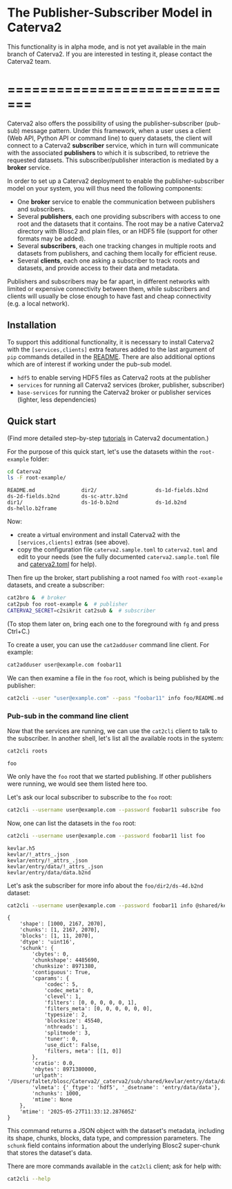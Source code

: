 # The Publisher-Subscriber Model in Caterva2
This functionality is in alpha mode, and is not yet available in the main branch of Caterva2. If you are interested in testing it, please contact the Caterva2 team.
# =============================
Caterva2 also offers the possibility of using the publisher-subscriber (pub-sub) message pattern. Under this framework, when a user uses a client (Web API, Python API or command line) to query datasets, the client will connect to a Caterva2 **subscriber** service, which in turn will communicate with the associated **publishers** to which it is subscribed, to retrieve the requested datasets. This subscriber/publisher interaction is mediated by a **broker** service.

In order to set up a Caterva2 deployment to enable the publisher-subscriber model on your system, you will thus need the following components:

- One **broker** service to enable the communication between publishers and subscribers.
- Several **publishers**, each one providing subscribers with access to one root and the datasets that it contains. The root may be a native Caterva2 directory with Blosc2 and plain files, or an HDF5 file (support for other formats may be added).
- Several **subscribers**, each one tracking changes in multiple roots and datasets from publishers, and caching them locally for efficient reuse.
- Several **clients**, each one asking a subscriber to track roots and datasets, and provide access to their data and metadata.

Publishers and subscribers may be far apart, in different networks with limited or expensive connectivity between them, while subscribers and clients will usually be close enough to have fast and cheap connectivity (e.g. a local network).

## Installation
To support this additional functionality, it is necessary to install Caterva2 with the `[services,clients]` extra features added to the last argument of `pip` commands detailed in the [README](https://github.com/ironArray/Caterva2?tab=readme-ov-file#installation). There are also additional options which are of interest if working under the pub-sub model.

- `hdf5` to enable serving HDF5 files as Caterva2 roots at the publisher
- `services` for running all Caterva2 services (broker, publisher, subscriber)
- `base-services` for running the Caterva2 broker or publisher services (lighter, less dependencies)

## Quick start

(Find more detailed step-by-step [tutorials](Tutorials) in Caterva2 documentation.)

For the purpose of this quick start, let's use the datasets within the `root-example` folder:

```sh
cd Caterva2
ls -F root-example/
```

```
README.md               dir2/                   ds-1d-fields.b2nd       ds-2d-fields.b2nd       ds-sc-attr.b2nd
dir1/                   ds-1d-b.b2nd            ds-1d.b2nd              ds-hello.b2frame
```

Now:

- create a virtual environment and install Caterva2 with the `[services,clients]` extras (see above).
- copy the configuration file `caterva2.sample.toml` to `caterva2.toml` and edit to your
  needs (see the fully documented `caterva2.sample.toml` file and [caterva2.toml](caterva2.toml) for help).

Then fire up the broker, start publishing a root named `foo` with `root-example` datasets, and create a subscriber:

```sh
cat2bro &  # broker
cat2pub foo root-example &  # publisher
CATERVA2_SECRET=c2sikrit cat2sub &  # subscriber
```
(To stop them later on, bring each one to the foreground with `fg` and press Ctrl+C.)

To create a user, you can use the `cat2adduser` command line client. For example:

```sh
cat2adduser user@example.com foobar11
```

We can then examine a file in the `foo` root, which is being published by the publisher:

```sh
cat2cli --user "user@example.com" --pass "foobar11" info foo/README.md
```

### Pub-sub in the command line client
Now that the services are running, we can use the `cat2cli` client to talk
to the subscriber. In another shell, let's list all the available roots in the system:

```sh
cat2cli roots
```

```
foo
```

We only have the `foo` root that we started publishing. If other publishers were running,
we would see them listed here too.

Let's ask our local subscriber to subscribe to the `foo` root:

```sh
cat2cli --username user@example.com --password foobar11 subscribe foo  # -> Ok
```

Now, one can list the datasets in the `foo` root:

```sh
cat2cli --username user@example.com --password foobar11 list foo
```

```
kevlar.h5
kevlar/!_attrs_.json
kevlar/entry/!_attrs_.json
kevlar/entry/data/!_attrs_.json
kevlar/entry/data/data.b2nd
```

Let's ask the subscriber for more info about the `foo/dir2/ds-4d.b2nd` dataset:

```sh
cat2cli --username user@example.com --password foobar11 info @shared/kevlar/entry/data/data.b2nd
```

```
{
    'shape': [1000, 2167, 2070],
    'chunks': [1, 2167, 2070],
    'blocks': [1, 11, 2070],
    'dtype': 'uint16',
    'schunk': {
        'cbytes': 0,
        'chunkshape': 4485690,
        'chunksize': 8971380,
        'contiguous': True,
        'cparams': {
            'codec': 5,
            'codec_meta': 0,
            'clevel': 1,
            'filters': [0, 0, 0, 0, 0, 1],
            'filters_meta': [0, 0, 0, 0, 0, 0],
            'typesize': 2,
            'blocksize': 45540,
            'nthreads': 1,
            'splitmode': 3,
            'tuner': 0,
            'use_dict': False,
            'filters, meta': [[1, 0]]
        },
        'cratio': 0.0,
        'nbytes': 8971380000,
        'urlpath': '/Users/faltet/blosc/Caterva2/_caterva2/sub/shared/kevlar/entry/data/data.b2nd',
        'vlmeta': {'_ftype': 'hdf5', '_dsetname': 'entry/data/data'},
        'nchunks': 1000,
        'mtime': None
    },
    'mtime': '2025-05-27T11:33:12.287605Z'
}
```

This command returns a JSON object with the dataset's metadata, including its shape, chunks, blocks, data type, and compression parameters. The `schunk` field contains information about the underlying Blosc2 super-chunk that stores the dataset's data.

There are more commands available in the `cat2cli` client; ask for help with:

```sh
cat2cli --help
```

